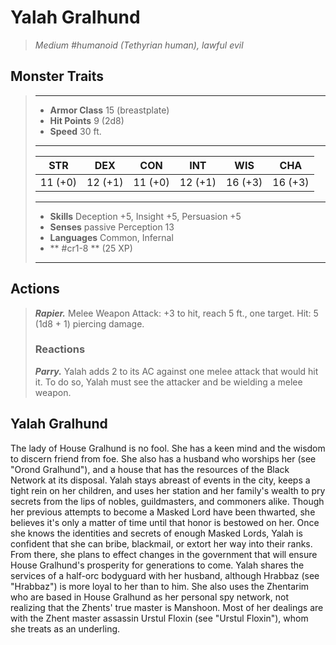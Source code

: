 # Yalah Gralhund
>*Medium #humanoid (Tethyrian human), lawful evil*
## Monster Traits
>___
>- **Armor Class** 15 (breastplate)
>- **Hit Points** 9 (2d8)
>- **Speed** 30 ft.
>___
>|STR|DEX|CON|INT|WIS|CHA|
>|:---:|:---:|:---:|:---:|:---:|:---:|
>|11 (+0)|12 (+1)|11 (+0)|12 (+1)|16 (+3)|16 (+3)|
>___
>- **Skills** Deception +5, Insight +5, Persuasion +5
>- **Senses** passive Perception 13
>- **Languages** Common, Infernal
>- ** #cr1-8 ** (25 XP)
>___
## Actions
>***Rapier.*** Melee Weapon Attack: +3 to hit, reach 5 ft., one target. Hit: 5 (1d8 + 1) piercing damage.  
>
>### Reactions
>***Parry.*** Yalah adds 2 to its AC against one melee attack that would hit it. To do so, Yalah must see the attacker and be wielding a melee weapon.
## Yalah Gralhund
The lady of House Gralhund is no fool. She has a keen mind and the wisdom to discern friend from foe. She also has a husband who worships her (see "Orond Gralhund"), and a house that has the resources of the Black Network at its disposal.
Yalah stays abreast of events in the city, keeps a tight rein on her children, and uses her station and her family's wealth to pry secrets from the lips of nobles, guildmasters, and commoners alike. Though her previous attempts to become a Masked Lord have been thwarted, she believes it's only a matter of time until that honor is bestowed on her. Once she knows the identities and secrets of enough Masked Lords, Yalah is confident that she can bribe, blackmail, or extort her way into their ranks. From there, she plans to effect changes in the government that will ensure House Gralhund's prosperity for generations to come.
Yalah shares the services of a half-orc bodyguard with her husband, although Hrabbaz (see "Hrabbaz") is more loyal to her than to him. She also uses the Zhentarim who are based in House Gralhund as her personal spy network, not realizing that the Zhents' true master is Manshoon. Most of her dealings are with the Zhent master assassin Urstul Floxin (see "Urstul Floxin"), whom she treats as an underling.